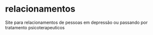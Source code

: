 # relacionamentos
Site para relacionamentos de pessoas em depressão ou passando por tratamento psicoterapeuticos
